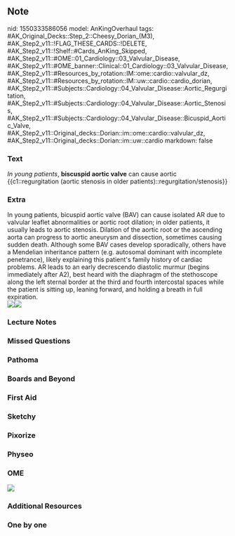 ## Note
nid: 1550333586056
model: AnKingOverhaul
tags: #AK_Original_Decks::Step_2::Cheesy_Dorian_(M3), #AK_Step2_v11::!FLAG_THESE_CARDS::!DELETE, #AK_Step2_v11::!Shelf::#Cards_AnKing_Skipped, #AK_Step2_v11::#OME::01_Cardiology::03_Valvular_Disease, #AK_Step2_v11::#OME_banner::Clinical::01_Cardiology::03_Valvular_Disease, #AK_Step2_v11::#Resources_by_rotation::IM::ome::cardio::valvular_dz, #AK_Step2_v11::#Resources_by_rotation::IM::uw::cardio::cardio_dorian, #AK_Step2_v11::#Subjects::Cardiology::04_Valvular_Disease::Aortic_Regurgitation, #AK_Step2_v11::#Subjects::Cardiology::04_Valvular_Disease::Aortic_Stenosis, #AK_Step2_v11::#Subjects::Cardiology::04_Valvular_Disease::Bicuspid_Aortic_Valve, #AK_Step2_v11::Original_decks::Dorian::im::ome::cardio::valvular_dz, #AK_Step2_v11::Original_decks::Dorian::im::uw::cardio
markdown: false

### Text
<i>In young patients</i>, <b>biscuspid aortic valve</b> can cause
aortic {{c1::regurgitation (aortic stenosis in older
patients)::regurgitation/stenosis}}

### Extra
<div>
  In young patients, bicuspid aortic valve (BAV) can cause isolated
  AR due to valvular leaflet abnormalities or aortic root dilation;
  in older patients, it usually leads to aortic stenosis. Dilation
  of the aortic root or the ascending aorta can progress to aortic
  aneurysm and dissection, sometimes causing sudden death. Although
  some BAV cases develop sporadically, others have a Mendelian
  inheritance pattern (e.g. autosomal dominant with incomplete
  penetrance), likely explaining this patient's family history of
  cardiac problems. AR leads to an early decrescendo diastolic
  murmur (begins immediately after A2), best heard with the
  diaphragm of the stethoscope along the left sternal border at the
  third and fourth intercostal spaces while the patient is sitting
  up, leaning forward, and holding a breath in full expiration.
</div><img src="L11570.jpg"><i><img src=
"paste-15333033246721%20(1).jpg"></i>

### Lecture Notes


### Missed Questions


### Pathoma


### Boards and Beyond


### First Aid


### Sketchy


### Pixorize


### Physeo


### OME
<div class="ome-widget">
  <a href=
  "https://onlinemeded.org/spa/cardiology/valvular-disease/acquire?ref=anki">
  <img src="_OME_AnkiFlashcards_Lesson_4.png"></a>
</div>

### Additional Resources


### One by one

